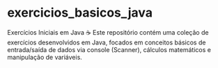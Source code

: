 # exercicios_basicos_java
Exercícios Iniciais em Java ☕
Este repositório contém uma coleção de exercícios desenvolvidos em Java, focados em conceitos básicos de entrada/saída de dados via console (Scanner), cálculos matemáticos e manipulação de variáveis.

